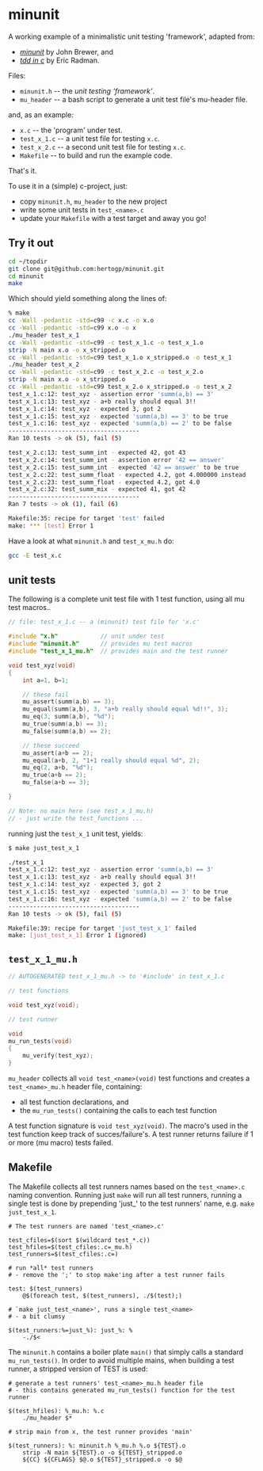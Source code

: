 # minunit

A working example of a minimalistic unit testing 'framework', adapted from:
- [*minunit*](http://www.jera.com/techinfo/jtns/jtn003.html) by John Brewer, and
- [*tdd in c*](http://eradman.com/posts/tdd-in-c.html) by Eric Radman.

Files:
- `minunit.h` -- the _unit testing 'framework'_.
- `mu_header` -- a bash script to generate a unit test file's mu-header file.

and, as an example:
- `x.c`        -- the 'program' under test.
- `test_x_1.c` -- a unit test file for testing `x.c`.
- `test_x_2.c` -- a second unit test file for testing `x.c`.
- `Makefile`   -- to build and run the example code.

That's it.

To use it in a (simple) c-project, just:
- copy `minunit.h`,  `mu_header` to the new project
- write some unit tests in `test_<name>.c`
- update your `Makefile` with a test target
and away you go!


## Try it out

```bash
cd ~/topdir
git clone git@github.com:hertogp/minunit.git
cd minunit
make
```

Which should yield something along the lines of:

``` bash
% make
cc -Wall -pedantic -std=c99 -c x.c -o x.o
cc -Wall -pedantic -std=c99 x.o -o x
./mu_header test_x_1
cc -Wall -pedantic -std=c99 -c test_x_1.c -o test_x_1.o
strip -N main x.o -o x_stripped.o
cc -Wall -pedantic -std=c99 test_x_1.o x_stripped.o -o test_x_1
./mu_header test_x_2
cc -Wall -pedantic -std=c99 -c test_x_2.c -o test_x_2.o
strip -N main x.o -o x_stripped.o
cc -Wall -pedantic -std=c99 test_x_2.o x_stripped.o -o test_x_2
test_x_1.c:12: test_xyz - assertion error 'summ(a,b) == 3'
test_x_1.c:13: test_xyz - a+b really should equal 3!!
test_x_1.c:14: test_xyz - expected 3, got 2
test_x_1.c:15: test_xyz - expected 'summ(a,b) == 3' to be true
test_x_1.c:16: test_xyz - expected 'summ(a,b) == 2' to be false
-------------------------------------
Ran 10 tests -> ok (5), fail (5)

test_x_2.c:13: test_summ_int - expected 42, got 43
test_x_2.c:14: test_summ_int - assertion error '42 == answer'
test_x_2.c:15: test_summ_int - expected '42 == answer' to be true
test_x_2.c:22: test_summ_float - expected 4.2, got 4.000000 instead
test_x_2.c:23: test_summ_float - expected 4.2, got 4.0
test_x_2.c:32: test_summ_mix - expected 41, got 42
-------------------------------------
Ran 7 tests -> ok (1), fail (6)

Makefile:35: recipe for target 'test' failed
make: *** [test] Error 1
```

Have a look at what `minunit.h` and `test_x_mu.h` do:

```bash
gcc -E test_x.c
```

## unit tests

The following is a complete unit test file with 1 test function, using
all mu test macros..

```c
// file: test_x_1.c -- a (minunit) test file for 'x.c'

#include "x.h"            // unit under test
#include "minunit.h"      // provides mu test macros
#include "test_x_1_mu.h"  // provides main and the test runner

void test_xyz(void)
{
    int a=1, b=1;

    // these fail
    mu_assert(summ(a,b) == 3);
    mu_equal(summ(a,b), 3, "a+b really should equal %d!!", 3);
    mu_eq(3, summ(a,b), "%d");
    mu_true(summ(a,b) == 3);
    mu_false(summ(a,b) == 2);

    // these succeed
    mu_assert(a+b == 2);
    mu_equal(a+b, 2, "1+1 really should equal %d", 2);
    mu_eq(2, a+b, "%d");
    mu_true(a+b == 2);
    mu_false(a+b == 3);

}

// Note: no main here (see test_x_1_mu.h)
// - just write the test_functions ...
```

running just the `test_x_1` unit test, yields:

```bash
$ make just_test_x_1

./test_x_1
test_x_1.c:12: test_xyz - assertion error 'summ(a,b) == 3'
test_x_1.c:13: test_xyz - a+b really should equal 3!!
test_x_1.c:14: test_xyz - expected 3, got 2
test_x_1.c:15: test_xyz - expected 'summ(a,b) == 3' to be true
test_x_1.c:16: test_xyz - expected 'summ(a,b) == 2' to be false
-------------------------------------
Ran 10 tests -> ok (5), fail (5)

Makefile:39: recipe for target 'just_test_x_1' failed
make: [just_test_x_1] Error 1 (ignored)
```

## `test_x_1_mu.h`

```c
// AUTOGENERATED test_x_1_mu.h -> to '#include' in test_x_1.c

// test functions

void test_xyz(void);

// test runner

void
mu_run_tests(void)
{
    mu_verify(test_xyz);
}
```

`mu_header` collects all `void test_<name>(void)` test functions and creates
a `test_<name>_mu.h` header file, containing:
- all test function declarations, and
- the `mu_run_tests()` containing the calls to each test function

A test function signature is `void test_xyz(void)`.  The macro's used in the
test function keep track of succes/failure's.  A test runner returns failure
if 1 or more (mu macro) tests failed.

## Makefile

The Makefile collects all test runners names based on the `test_<name>.c`
naming convention.  Running just `make` will run all test runners, running
a single test is done by prepending 'just\_' to the test runners' name, e.g.
`make just_test_x_1`.


```make
# The test runners are named 'test_<name>.c'

test_cfiles=$(sort $(wildcard test_*.c))
test_hfiles=$(test_cfiles:.c=_mu.h)
test_runners=$(test_cfiles:.c=)

# run *all* test runners
# - remove the ';' to stop make'ing after a test runner fails

test: $(test_runners)
	@$(foreach test, $(test_runners), ./$(test);)

# `make just_test_<name>', runs a single test_<name>
# - a bit clumsy

$(test_runners:%=just_%): just_%: %
	-./$<
```

The `minunit.h` contains a boiler plate `main()` that simply calls a standard
`mu_run_tests()`.  In order to avoid multiple mains, when building a test
runner, a stripped version of TEST is used:

```make
# generate a test runners' test_<name>_mu.h header file
# - this contains generated mu_run_tests() function for the test runner

$(test_hfiles): %_mu.h: %.c
	./mu_header $*

# strip main from x, the test runner provides 'main'

$(test_runners): %: minunit.h %_mu.h %.o ${TEST}.o
	strip -N main ${TEST}.o -o ${TEST}_stripped.o
	${CC} ${CFLAGS} $@.o ${TEST}_stripped.o -o $@
```

